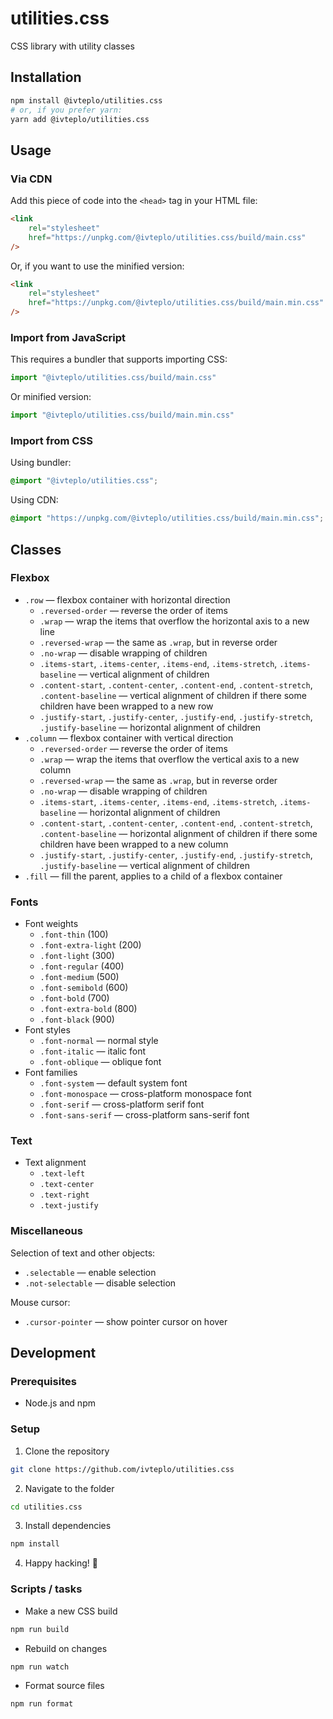 # utilities.css

CSS library with utility classes

## Installation

```bash
npm install @ivteplo/utilities.css
# or, if you prefer yarn:
yarn add @ivteplo/utilities.css
```

## Usage

### Via CDN

Add this piece of code into the `<head>` tag in your HTML file:

```html
<link
	rel="stylesheet"
	href="https://unpkg.com/@ivteplo/utilities.css/build/main.css"
/>
```

Or, if you want to use the minified version:

```html
<link
	rel="stylesheet"
	href="https://unpkg.com/@ivteplo/utilities.css/build/main.min.css"
/>
```

### Import from JavaScript

This requires a bundler that supports importing CSS:

```javascript
import "@ivteplo/utilities.css/build/main.css"
```

Or minified version:

```javascript
import "@ivteplo/utilities.css/build/main.min.css"
```

### Import from CSS

Using bundler:

```css
@import "@ivteplo/utilities.css";
```

Using CDN:

```css
@import "https://unpkg.com/@ivteplo/utilities.css/build/main.min.css";
```

## Classes

### Flexbox

- `.row` — flexbox container with horizontal direction
  - `.reversed-order` — reverse the order of items
  - `.wrap` — wrap the items that overflow the horizontal axis to a new line
  - `.reversed-wrap` — the same as `.wrap`, but in reverse order
  - `.no-wrap` — disable wrapping of children
  - `.items-start`, `.items-center`, `.items-end`, `.items-stretch`, `.items-baseline` — vertical alignment of children
  - `.content-start`, `.content-center`, `.content-end`, `.content-stretch`, `.content-baseline` — vertical alignment of children if there some children have been wrapped to a new row
  - `.justify-start`, `.justify-center`, `.justify-end`, `.justify-stretch`, `.justify-baseline` — horizontal alignment of children
- `.column` — flexbox container with vertical direction
  - `.reversed-order` — reverse the order of items
  - `.wrap` — wrap the items that overflow the vertical axis to a new column
  - `.reversed-wrap` — the same as `.wrap`, but in reverse order
  - `.no-wrap` — disable wrapping of children
  - `.items-start`, `.items-center`, `.items-end`, `.items-stretch`, `.items-baseline` — horizontal alignment of children
  - `.content-start`, `.content-center`, `.content-end`, `.content-stretch`, `.content-baseline` — horizontal alignment of children if there some children have been wrapped to a new column
  - `.justify-start`, `.justify-center`, `.justify-end`, `.justify-stretch`, `.justify-baseline` — vertical alignment of children
- `.fill` — fill the parent, applies to a child of a flexbox container

### Fonts

- Font weights
  - `.font-thin` (100)
  - `.font-extra-light` (200)
  - `.font-light` (300)
  - `.font-regular` (400)
  - `.font-medium` (500)
  - `.font-semibold` (600)
  - `.font-bold` (700)
  - `.font-extra-bold` (800)
  - `.font-black` (900)
- Font styles
  - `.font-normal` — normal style
  - `.font-italic` — italic font
  - `.font-oblique` — oblique font
- Font families
  - `.font-system` — default system font
  - `.font-monospace` — cross-platform monospace font
  - `.font-serif` — cross-platform serif font
  - `.font-sans-serif` — cross-platform sans-serif font

### Text

- Text alignment
  - `.text-left`
  - `.text-center`
  - `.text-right`
  - `.text-justify`

### Miscellaneous

Selection of text and other objects:

- `.selectable` — enable selection
- `.not-selectable` — disable selection

Mouse cursor:

- `.cursor-pointer` — show pointer cursor on hover

## Development

### Prerequisites

- Node.js and npm

### Setup

1. Clone the repository

```bash
git clone https://github.com/ivteplo/utilities.css
```

2. Navigate to the folder

```bash
cd utilities.css
```

3. Install dependencies

```bash
npm install
```

4. Happy hacking! 🎉

### Scripts / tasks

- Make a new CSS build

```bash
npm run build
```

- Rebuild on changes

```bash
npm run watch
```

- Format source files

```bash
npm run format
```
